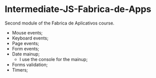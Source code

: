 # Intermediate-JS-Fabrica-de-Apps
Second module of the Fabrica de Aplicativos course.
- Mouse events;
- Keyboard events;
- Page events;
- Form events;
- Date mainup;
    - I use the console for the mainup;
- Forms validation;
- Timers;
